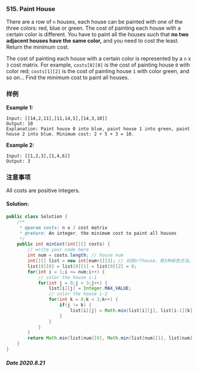 ### 515. Paint House

There are a row of `n` houses, each house can be painted with one of the three colors: red, blue or green. The cost of painting each house with a certain color is different. You have to paint all the houses such that **no two adjacent houses have the same color,** and you need to cost the least. Return the minimum cost.

The cost of painting each house with a certain color is represented by a `n` x `3` cost matrix. For example, `costs[0][0]` is the cost of painting house `0` with color red; `costs[1][2]` is the cost of painting house `1` with color green, and so on... Find the minimum cost to paint all houses.

### 样例

**Example 1:**

```
Input: [[14,2,11],[11,14,5],[14,3,10]]
Output: 10
Explanation: Paint house 0 into blue, paint house 1 into green, paint house 2 into blue. Minimum cost: 2 + 5 + 3 = 10.
```

**Example 2:**

```
Input: [[1,2,3],[1,4,6]]
Output: 3
```

### 注意事项

All costs are positive integers.

#### Solution:

```java
public class Solution {
    /**
     * @param costs: n x 3 cost matrix
     * @return: An integer, the minimum cost to paint all houses
     */
    public int minCost(int[][] costs) {
        // write your code here
        int num = costs.length; // house num
        int[][] list = new int[num+1][3]; // 对前n个house，有3种染色方法，每种的价格
        list[0][0] = list[0][1] = list[0][2] = 0;
        for(int i = 1;i <= num;i++) {
            // color the house i-1
            for(int j = 0;j < 3;j++) {
                list[i][j] = Integer.MAX_VALUE;
                // color the house i-2
                for(int k = 0;k < 3;k++) {
                    if(j != k) {
                        list[i][j] = Math.min(list[i][j], list[i-1][k] + costs[i-1][j]);
                    }
                }
            }
        }
        return Math.min(list[num][0], Math.min(list[num][1], list[num][2]));
    }
}
```

##### Date 2020.8.21

